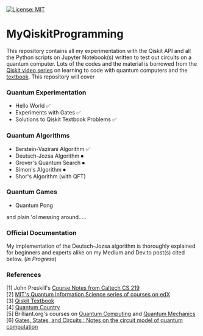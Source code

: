[![License: MIT](https://img.shields.io/badge/License-MIT-yellow.svg)](https://raw.githubusercontent.com/LordVader31/MyQiskitProgramming/main/LICENSE
)

# MyQiskitProgramming

This repository contains all my experimentation with the Qiskit API and all the Python scripts on Jupyter Notebook(s) written to test out circuits on a quantum computer. Lots of the codes and the material is borrowed from the [Qiskit video series](https://www.youtube.com/watch?v=a1NZC5rqQD8&list=PLOFEBzvs-Vvp2xg9-POLJhQwtVktlYGbY) on learning to code with quantum computers and the [textbook](https://qiskit.org/textbook/ch-states/introduction.html). This repository will cover 

### Quantum Experimentation
* Hello World ✅
* Experiments with Gates ✅
* Solutions to Qiskit Textbook Problems ✅

### Quantum Algorithms
* Berstein-Vazirani Algorithm ✅
* Deutsch-Jozsa Algorithm ⏺
* Grover's Quantum Search ⏺
* Simon's Algorithm ⏺
* Shor's Algorithm (with QFT) 

### Quantum Games
* Quantum Pong

and plain 'ol messing around.....

 ### Official Documentation
 
 My implementation of the Deutsch-Jozsa algorithm is thoroughly explained for beginners and experts alike on my Medium and Dev.to post(s) cited below. (_In Progress_)
 
### References 

[1] John Preskill's [Course Notes from Caltech CS 219](http://theory.caltech.edu/~preskill/ph219/index.html#lecture)  
[2] [MIT's Quantum Information Science series of courses on edX](https://www.edx.org/course/quantum-information-science-i-part-1)  
[3] [Qiskit Textbook](https://qiskit.org/textbook/ch-states/introduction.html)  
[4] [Quantum Country](https://quantum.country/)  
[5] Brilliant.org's courses on [Quantum Computing](https://brilliant.org/courses/quantum-computing/) and [Quantum Mechanics](https://brilliant.org/wiki/quantum-mechanics/)  
[6] [Gates, States, and Circuits : Notes on the circuit model of quantum computation](http://threeplusone.com/gates)




